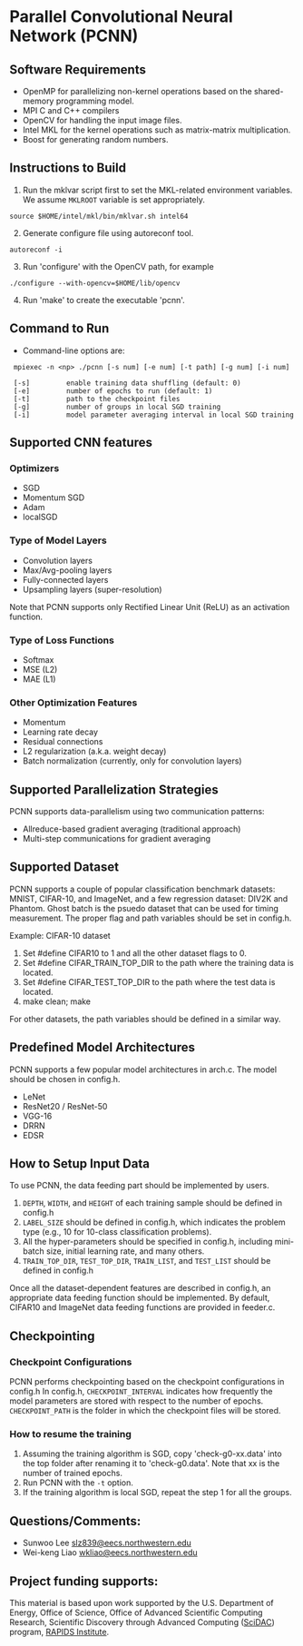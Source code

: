 # Parallel Convolutional Neural Network (PCNN)

## Software Requirements
* OpenMP for parallelizing non-kernel operations based on the shared-memory programming model.
* MPI C and C++ compilers
* OpenCV for handling the input image files.
* Intel MKL for the kernel operations such as matrix-matrix multiplication.
* Boost for generating random numbers.

## Instructions to Build
1. Run the mklvar script first to set the MKL-related environment variables. We assume `MKLROOT` variable is set appropriately.
 ```
 source $HOME/intel/mkl/bin/mklvar.sh intel64
 ```
2. Generate configure file using autoreconf tool.
 ```
 autoreconf -i
 ```
3. Run 'configure' with the OpenCV path, for example
 ```
 ./configure --with-opencv=$HOME/lib/opencv
 ```
4. Run 'make' to create the executable 'pcnn'.

## Command to Run
* Command-line options are:
 ```
  mpiexec -n <np> ./pcnn [-s num] [-e num] [-t path] [-g num] [-i num]

  [-s]         enable training data shuffling (default: 0)
  [-e]         number of epochs to run (default: 1)
  [-t]         path to the checkpoint files
  [-g]         number of groups in local SGD training
  [-i]         model parameter averaging interval in local SGD training
 ```

## Supported CNN features
### Optimizers
 - SGD
 - Momentum SGD
 - Adam
 - localSGD

### Type of Model Layers
 - Convolution layers
 - Max/Avg-pooling layers
 - Fully-connected layers
 - Upsampling layers (super-resolution)
 
Note that PCNN supports only Rectified Linear Unit (ReLU) as an activation function.

### Type of Loss Functions
 - Softmax
 - MSE (L2)
 - MAE (L1)

### Other Optimization Features
 - Momentum
 - Learning rate decay
 - Residual connections
 - L2 regularization (a.k.a. weight decay)
 - Batch normalization (currently, only for convolution layers)

## Supported Parallelization Strategies
PCNN supports data-parallelism using two communication patterns:
 - Allreduce-based gradient averaging (traditional approach)
 - Multi-step communications for gradient averaging
 
## Supported Dataset
PCNN supports a couple of popular classification benchmark datasets: MNIST, CIFAR-10, and ImageNet, and a few regression dataset: DIV2K and Phantom. Ghost batch is the psuedo dataset that can be used for timing measurement. The proper flag and path variables should be set in config.h.

Example: CIFAR-10 dataset
1. Set #define CIFAR10 to 1 and all the other dataset flags to 0. 
2. Set #define CIFAR_TRAIN_TOP_DIR to the path where the training data is located.
3. Set #define CIFAR_TEST_TOP_DIR to the path where the test data is located.
4.  make clean; make

For other datasets, the path variables should be defined in a similar way.

## Predefined Model Architectures
PCNN supports a few popular model architectures in arch.c. The model should be chosen in config.h.
 - LeNet
 - ResNet20 / ResNet-50
 - VGG-16
 - DRRN
 - EDSR

## How to Setup Input Data
To use PCNN, the data feeding part should be implemented by users.
1. `DEPTH`, `WIDTH`, and `HEIGHT` of each training sample should be defined in config.h
2. `LABEL_SIZE` should be defined in config.h, which indicates the problem type (e.g., 10 for 10-class classification problems).
3. All the hyper-parameters should be specified in config.h, including mini-batch size, initial learning rate, and many others.
4. `TRAIN_TOP_DIR`, `TEST_TOP_DIR`, `TRAIN_LIST`, and `TEST_LIST` should be defined in config.h

Once all the dataset-dependent features are described in config.h, an appropriate data feeding function should be implemented.
By default, CIFAR10 and ImageNet data feeding functions are provided in feeder.c.

## Checkpointing
### Checkpoint Configurations
PCNN performs checkpointing based on the checkpoint configurations in config.h
In config.h, `CHECKPOINT_INTERVAL` indicates how frequently the model parameters are stored with respect to the number of epochs.
`CHECKPOINT_PATH` is the folder in which the checkpoint files will be stored.

### How to resume the training
1. Assuming the training algorithm is SGD, copy 'check-g0-xx.data' into the top folder after renaming it to 'check-g0.data'. Note that xx is the number of trained epochs.
2. Run PCNN with the `-t` option.
3. If the training algorithm is local SGD, repeat the step 1 for all the groups.

## Questions/Comments:
* Sunwoo Lee <slz839@eecs.northwestern.edu>
* Wei-keng Liao <wkliao@eecs.northwestern.edu>

## Project funding supports:
This material is based upon work supported by the U.S. Department of Energy,
Office of Science, Office of Advanced Scientific Computing Research, Scientific
Discovery through Advanced Computing ([SciDAC](https://www.scidac.gov)) program,
[RAPIDS Institute](https://rapids.lbl.gov).
